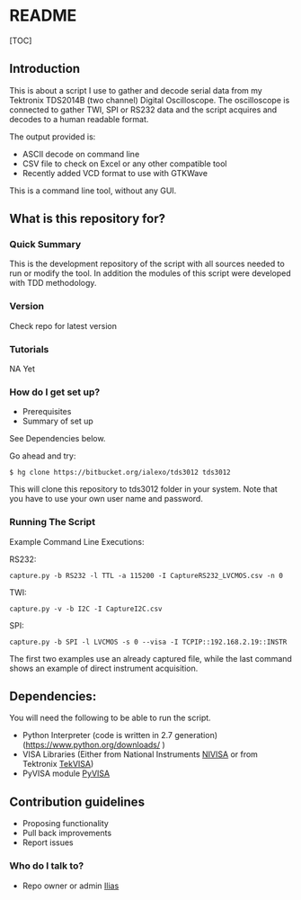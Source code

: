 # README #

[TOC]

## Introduction
This is about a script I use to gather and decode serial data from my Tektronix TDS2014B (two channel) Digital Oscilloscope.
The oscilloscope is connected to gather TWI, SPI or RS232 data and the script acquires and decodes to a human readable format.

The output provided is:

* ASCII decode on command line
* CSV file to check on Excel or any other compatible tool
* Recently added VCD format to use with GTKWave

This is a command line tool, without any GUI.

## What is this repository for? ##

### Quick Summary ###
This is the development repository of the script with all sources needed to run or modify the tool.
In addition the modules of this script were developed with TDD methodology.

### Version ###
Check repo for latest version

### Tutorials ###
NA Yet

### How do I get set up? ###

* Prerequisites
* Summary of set up

See Dependencies below.


Go ahead and try:

```
$ hg clone https://bitbucket.org/ialexo/tds3012 tds3012
```

This will clone this repository to tds3012 folder in your system.
Note that you have to use your own user name and password.



### Running The Script ###

Example Command Line Executions:

RS232: 
```
capture.py -b RS232 -l TTL -a 115200 -I CaptureRS232_LVCMOS.csv -n 0
```
TWI: 
```
capture.py -v -b I2C -I CaptureI2C.csv
```

SPI: 
```
capture.py -b SPI -l LVCMOS -s 0 --visa -I TCPIP::192.168.2.19::INSTR
```

The first two examples use an already captured file, while the last command shows an example of direct instrument acquisition.
## Dependencies: ##

You will need the following to be able to run the script.

* Python Interpreter (code is written in 2.7 generation) (https://www.python.org/downloads/ ) 
* VISA Libraries (Either from National Instruments [NIVISA](https://www.ni.com/visa/) or from Tektronix [TekVISA](http://uk.tek.com/oscilloscope/tds7054-software))
* PyVISA module [PyVISA](https://pyvisa.readthedocs.io/en/stable/)


## Contribution guidelines ##

* Proposing functionality
* Pull back improvements
* Report issues

### Who do I talk to? ###

* Repo owner or admin
[Ilias](https://bitbucket.org/ialexo/)
